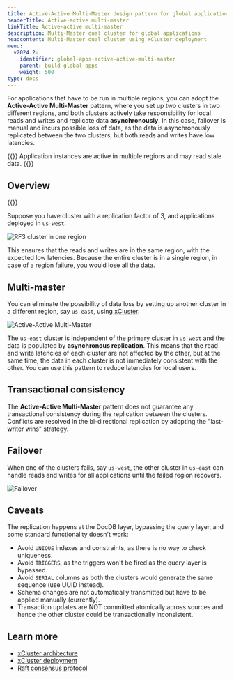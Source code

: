 ```yaml
---
title: Active-Active Multi-Master design pattern for global applications
headerTitle: Active-active multi-master
linkTitle: Active-active multi-master
description: Multi-Master dual cluster for global applications
headcontent: Multi-Master dual cluster using xCluster deployment
menu:
  v2024.2:
    identifier: global-apps-active-active-multi-master
    parent: build-global-apps
    weight: 500
type: docs
---
```


For applications that have to be run in multiple regions, you can adopt the **Active-Active Multi-Master** pattern, where you set up two clusters in two different regions, and both clusters actively take responsibility for local reads and writes and replicate data **asynchronously**. In this case, failover is manual and incurs possible loss of data, as the data is asynchronously replicated between the two clusters, but both reads and writes have low latencies.

{{<tip>}}
Application instances are active in multiple regions and may read stale data.
{{</tip>}}

## Overview

{{<cluster-setup-tabs list="local,anywhere">}}

Suppose you have cluster with a replication factor of 3, and applications deployed in `us-west`.

![RF3 cluster in one region](/images/develop/global-apps/aa-single-master-1region.png)

This ensures that the reads and writes are in the same region, with the expected low latencies. Because the entire cluster is in a single region, in case of a region failure, you would lose all the data.

## Multi-master

You can eliminate the possibility of data loss by setting up another cluster in a different region, say `us-east`, using [xCluster](../../../explore/going-beyond-sql/asynchronous-replication-ysql/#configure-bidirectional-replication).

![Active-Active Multi-Master](/images/architecture/replication/active-active-deployment-new.png)

The `us-east` cluster is independent of the primary cluster in `us-west` and the data is populated by **asynchronous replication**. This means that the read and write latencies of each cluster are not affected by the other, but at the same time, the data in each cluster is not immediately consistent with the other. You can use this pattern to reduce latencies for local users.

## Transactional consistency

The **Active-Active Multi-Master** pattern does not guarantee any transactional consistency during the replication between the clusters. Conflicts are resolved in the bi-directional replication by adopting the "last-writer wins" strategy.

## Failover

When one of the clusters fails, say `us-west`, the other cluster in `us-east` can handle reads and writes for all applications until the failed region recovers.

![Failover](/images/develop/global-apps/aa-multi-master-failover.png)

## Caveats

The replication happens at the DocDB layer, bypassing the query layer, and some standard functionality doesn't work:

- Avoid `UNIQUE` indexes and constraints, as there is no way to check uniqueness.
- Avoid `TRIGGERS`, as the triggers won't be fired as the query layer is bypassed.
- Avoid `SERIAL` columns as both the clusters would generate the same sequence (use UUID instead).
- Schema changes are not automatically transmitted but have to be applied manually (currently).
- Transaction updates are NOT committed atomically across sources and hence the other cluster could be transactionally inconsistent.

## Learn more

- [xCluster architecture](../../../architecture/docdb-replication/async-replication)
- [xCluster deployment](../../../explore/going-beyond-sql/asynchronous-replication-ysql/)
- [Raft consensus protocol](../../../architecture/docdb-replication/replication)
